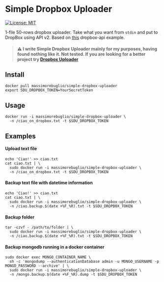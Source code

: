 Simple Dropbox Uploader
===

[![License: MIT](https://img.shields.io/badge/License-MIT-yellow.svg)](https://opensource.org/licenses/MIT)

1-file 50-rows dropbox uploader. Take what you want from `stdin` and put to DropBox using API v2. Based on [this](https://github.com/dropbox/dropbox-sdk-python/tree/main/example/back-up-and-restore) dropbox-api example.


> #### :warning: I write **Simple Dropbox Uploader** mainly for my purposes, having found nothing like it. Not tested. If you are looking for a better project try [Dropbox Uploader](https://github.com/andreafabrizi/Dropbox-Uploader)


## Install
```
docker pull massimorebuglio/simple-dropbox-uploader
export SDU_DROPBOX_TOKEN=YourSecretToken
```

## Usage
```
docker run -i massimorebuglio/simple-dropbox-uploader \
  -n /ciao_on_dropbox.txt -t $SDU_DROPBOX_TOKEN
```

## Examples

#### Upload text file
```
echo 'Ciao!' >> ciao.txt
cat ciao.txt | \
  sudo docker run -i massimorebuglio/simple-dropbox-uploader \
  -n /ciao_on_dropbox.txt -t $SDU_DROPBOX_TOKEN
```

#### Backup text file with datetime information
```
echo 'Ciao!' >> ciao.txt
cat ciao.txt | \
  sudo docker run -i massimorebuglio/simple-dropbox-uploader \
  -n /ciao.backup.$(date +%F_%R).txt -t $SDU_DROPBOX_TOKEN 
```

#### Backup folder
```
tar -czvf - /path/to/folder | \
  sudo docker run -i massimorebuglio/simple-dropbox-uploader \
  -n /ciao.backup.$(date +%F_%R).txt -t $SDU_DROPBOX_TOKEN 
```

#### Backup mongodb running in a docker container
```
sudo docker exec MONGO_CONTAINER_NAME \
  sh -c 'mongodump --authenticationDatabase admin -u MONGO_USERNAME -p MONGO_PASSWORD --archive' | \
  sudo docker run -i massimorebuglio/simple-dropbox-uploader \
  -n /mongo.backup.$(date +%F_%R).dump -t $SDU_DROPBOX_TOKEN 
```









